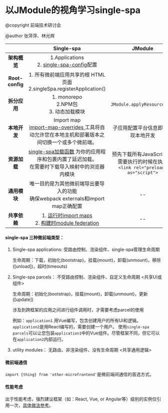 # 以JModule的视角学习single-spa
@copyright 前端技术研讨会

@author 张萍萍、林光辉

|                 |                          Single-spa                          |                           JModule                            |
| :-------------: | :----------------------------------------------------------: | :----------------------------------------------------------: |
|  **架构概览**   | 1.Applications <br/>2. [single-spa-config](https://zh-hans.single-spa.js.org/docs/configuration)配置 |                                                              |
| **Root-config** | 1. 所有微前端应用共享的根 HTML 页面<br>2.singleSpa.registerApplication() |                                                              |
|  **拆分应用**   |          1. monorepo<br>2.NPM包 <br>3. 动态加载模块          |                 `JModule.applyResource({})`                  |
|  **本地开发**   | Import map<br>[import-map-overrides ](https://github.com/joeldenning/import-map-overrides)  工具将自动允许您在本地主机和部署版本之间切换一个或多个微前端。 |              子应用配置平台信息即可实现本地开发              |
|  **资源加载**   | [single-spa加载函数](https://zh-hans.single-spa.js.org/docs/configuration#loading-function-or-application) 为你的应用程序和包裹内置了延迟加载。<br>在需要时下载导入映射中的浏览器内模块 | 预先下载所有JavaScript,在需要执行的时候在执行<br>`<link rel="preload" as="script">` |
|  **通用模块**   | 唯一目的是为其他微前端导出要导入的功能<br>确保webpack externals和import map正确配置 |                              --                              |
|  **共享依赖**   | 1.  [运行时import maps](https://zh-hans.single-spa.js.org/docs/recommended-setup#import-maps) <br>2. [构建时module federation](https://zh-hans.single-spa.js.org/docs/recommended-setup#module-federation) |                              --                              |

#### single-spa 三种微前端类型：

1. Single-spa applications: 受路由控制、渲染组件、single-spa管理生命周期

   生命周期：下载，初始化(bootstrap)，挂载(mount)，卸载(unmount)，移除([unload])，超时(timeouts)

2. Single-spa parcels： 不受路由控制、渲染组件、自定义生命周期   <共享UI或组件>

   生命周期：初始化(bootstrap)，挂载(mount)，卸载(unmount)，更新([update])

   涉及到跨框架的应用之间进行组件调用时，才需要考虑parcel的使用

   例如：`application1` 用Vue编写，包含创建用户的所有UI和逻辑。 `application2`是用React编写的，需要创建一个用户。 使用`single-spa parcels`可以让您包装`application1`中的Vue组件。尽管框架不同，但它可以在`application2`内部运行。

3. utility modules： 无路由、非渲染组件、没有生命周期  <共享通用逻辑>



#### 微前端通信

`import {thing} from 'other-microfrontend'`是微前端间通信的首选方式。



#### 性能考虑

出于性能考虑，强烈建议框架（如：React, Vue, or Angular等）级别的实例仅引用一次，[具体做法参考](https://zh-hans.single-spa.js.org/docs/recommended-setup#shared-dependencies)。

